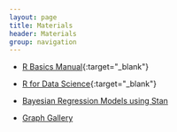 ```yaml
---
layout: page
title: Materials
header: Materials
group: navigation
---
```


* [R Basics Manual](http://manuals.bioinformatics.ucr.edu/home/R_BioCondManual){:target="_blank"}

* [R for Data Science](https://r4ds.had.co.nz/){:target="_blank"}

* [Bayesian Regression Models using Stan](https://cran.r-project.org/web/packages/brms/brms.pdf)

* [Graph Gallery](https://www.r-graph-gallery.com/)
